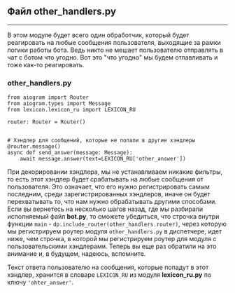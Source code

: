 ## Файл other_handlers.py
-----------------------

В этом модуле будет всего один обработчик, который будет реагировать на любые сообщения пользователя, выходящие за рамки логики работы бота. Ведь никто не мешает пользователю отправлять в чат с ботом что угодно. Вот это "что угодно" мы будем отлавливать и тоже как-то реагировать.

### other\_handlers.py

    from aiogram import Router
    from aiogram.types import Message
    from lexicon.lexicon_ru import LEXICON_RU
    
    router: Router = Router()
    
    
    # Хэндлер для сообщений, которые не попали в другие хэндлеры
    @router.message()
    async def send_answer(message: Message):
        await message.answer(text=LEXICON_RU['other_answer'])

При декорировании хэндлера, мы не устанавливаем никакие фильтры, то есть этот хэндлер будет срабатывать на любые сообщения от пользователя. Это означает, что его нужно регистрировать самым последним, среди зарегистрированных хэндлеров, иначе он будет перехватывать то, что нам нужно обрабатывать другими способами. Если вы вернетесь на несколько шагов назад, где мы разбирали исполняемый файл **bot.py**, то сможете убедиться, что строчка внутри функции `main` - `dp.include_router(other_handlers.router)`, через которую мы регистрируем роутер модуля `other_handlers.py` в диспетчере, идет ниже, чем строчка, в которой мы регистрируем роутер для модуля с пользовательскими хэндлерами. Теперь вы еще раз обратили на это внимание и, в будущем, надеюсь, вспомните.

Текст ответа пользователю на сообщения, которые попадут в этот хэндлер, хранится в словаре `LEXICON_RU` из модуля **lexicon\_ru.py** по ключу `'ohter_answer'`.